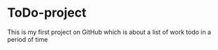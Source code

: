 # ToDo-project
This is my first project on GitHub which is about a list of work todo in a period of time
